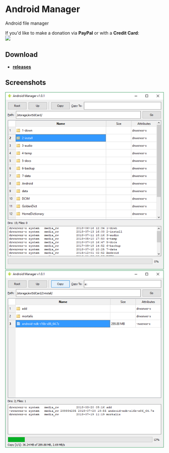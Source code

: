 # Android Manager

Android file manager

If you'd like to make a donation via **PayPal** or with a **Credit Card**:  
<a href="https://www.paypal.com/donate/?cmd=_s-xclick&hosted_button_id=4U6VKXLGU6LLU&source=url&locale.x=en_US"><img src="https://i.postimg.cc/2jXPm7TJ/btn-donate-2.png"></a>

## Download

- [**releases**](https://github.com/mortalis13/Android-Manager-Qt/releases)

## Screenshots

![Image_1](_img/android-manager-1.png)<br>
![Image_1](_img/android-manager-2.png)<br>
